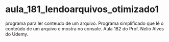 # aula_181_lendoarquivos_otimizado1
programa para ler conteudo de um arquivo.
Programa simplificado que lê o conteúdo de um 
arquivo e mostra no console.
Aula 182 do Prof. Nelio Alves do Udemy.
